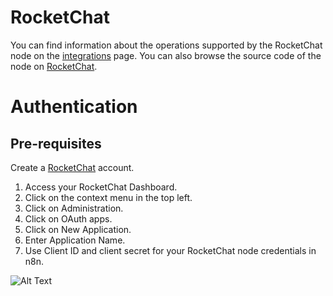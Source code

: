 # RocketChat
You can find information about the operations supported by the RocketChat node on the [integrations](https://n8n.io/integrations/n8n-nodes-base.pipedrive) page. You can also browse the source code of the node on [RocketChat](https://github.com/n8n-io/n8n/tree/master/packages/nodes-base/nodes/Pipedrive).

# Authentication

## Pre-requisites

Create a [RocketChat](https://rocket.chat/) account.

1. Access your RocketChat Dashboard.
2. Click on the context menu in the top left.
3. Click on Administration.
4. Click on OAuth apps.
5. Click on New Application.
6. Enter Application Name.
7. Use Client ID and client secret for your RocketChat node credentials in n8n.

![Alt Text](https://i.imgur.com/2T15WOu.gif)





